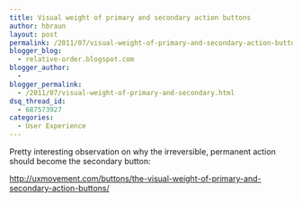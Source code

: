 ```yaml
---
title: Visual weight of primary and secondary action buttons
author: hbraun
layout: post
permalink: /2011/07/visual-weight-of-primary-and-secondary-action-buttons/
blogger_blog:
  - relative-order.blogspot.com
blogger_author:
  - 
blogger_permalink:
  - /2011/07/visual-weight-of-primary-and-secondary.html
dsq_thread_id:
  - 687573927
categories:
  - User Experience
---
```

Pretty interesting observation on why the irreversible, permanent action should become the secondary button:

<http://uxmovement.com/buttons/the-visual-weight-of-primary-and-secondary-action-buttons/>